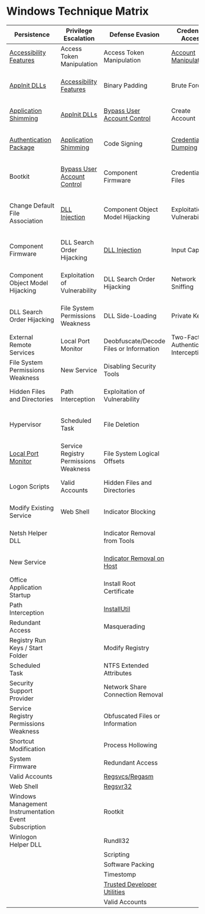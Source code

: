 # Windows Technique Matrix

| ﻿Persistence                                           | Privilege Escalation                  | Defense Evasion                         | Credential Access                      | Discovery                              | Lateral Movement                    | Execution                          | Collection                     | Exfiltration                                  | Command and Control                     |
|-------------------------------------------------------|---------------------------------------|-----------------------------------------|----------------------------------------|----------------------------------------|-------------------------------------|------------------------------------|--------------------------------|-----------------------------------------------|-----------------------------------------|
| [Accessibility Features](windows/03_persistence/accessibility_features/variants/accessibility_features.md)                                | Access Token Manipulation             | Access Token Manipulation               | [Account Manipulation](credential_access/account_manipulation)                   | [Account Discovery](discovery/users_groups_enumeration.md)                      | Application Deployment Software     | [Application Shimming](persistence/appcompat_shim_databases.md)               | Audio Capture                  | Automated Exfiltration                        | Commonly Used Port                      |
| [AppInit DLLs](persistence/appinit_dlls.md)                                          | [Accessibility Features](persistence/accessibility_features.md)                | Binary Padding                          | Brute Force                            | Application Window Discovery           | Exploitation of Vulnerability       | Command-Line Interface             |Automated Collection           | Data Compressed                               | Communication Through Removable Media   |
| [Application Shimming](persistence/appcompat_shim_databases.md)                                  | [AppInit DLLs](persistence/appinit_dlls.md)                           | [Bypass User Account Control](privilege_escalation/bypass_user_account_control)             | Create Account                         | File and Directory Discovery           | Logon Scripts                       | Execution through API              | Clipboard Data                 | Data Encrypted                                | Connection Proxy                        |
| [Authentication Package](persistence/authentication_package.md)                                | [Application Shimming](persistence/appcompat_shim_databases.md)                  | Code Signing                            | [Credential Dumping](credential_access/credential_dumping)                     | Network Service Scanning               | [Pass the Hash](lateral_movement/pass_the_hash)                       | Execution through Module Load      | Data Staged                    | Data Transfer Size Limits                     | Custom Command and Control Protocol     |
| Bootkit                                               | [Bypass User Account Control](privilege_escalation/bypass_user_account_control)           | Component Firmware                      | Credentials in Files                   | [Network Share Discovery](discovery/remote_dir_share_enumeration.md)                | Pass the Ticket                     | Graphical User Interface           | Data from Local System         | Exfiltration Over Alternative Protocol        | Custom Cryptographic Protocol           |
| Change Default File Association                       | [DLL Injection](privilege_escalation/dll_injection/dllinjection_via_loadlibrary.md)                         | Component Object Model Hijacking       | Exploitation of Vulnerability          | Peripheral Device Discovery            | [Remote Desktop Protocol](lateral_movement/remote_desktop_logon.md)             | [InstallUtil](defense_evasion/bypass_whitelisting_installutil.md)                        | Data from Network Shared Drive | Exfiltration Over Command and Control Channel | Data Encoding                           |
| Component Firmware                                    | DLL Search Order Hijacking            | [DLL Injection](privilege_escalation/dll_injection/dllinjection_via_loadlibrary.md)                           | Input Capture                          | Permission Groups Discovery            | [Remote File Copy](lateral_movement/remote_file_copy.md)                    | PowerShell                         | Data from Removable Media      | Exfiltration Over Other Network Medium        | Data Obfuscation                        |
| Component Object Model Hijacking                      | Exploitation of Vulnerability         | DLL Search Order Hijacking              | Network Sniffing                       | Process Discovery                      | Remote Services                     | Process Hollowing                  | Email Collection               | Exfiltration Over Physical Medium             | Fallback Channels                       |
| DLL Search Order Hijacking                            | File System Permissions Weakness      | DLL Side-Loading                        | Private Keys                           | Query Registry                         | Replication Through Removable Media | [Regsvcs/Regasm](defense_evasion/bypass_whitelisting_regsvcs_regasm.md)                     | Input Capture                  | Scheduled Transfer                            | Multi-Stage Channels                    |
| External Remote Services                              | Local Port Monitor                    | Deobfuscate/Decode Files or Information | Two-Factor Authentication Interception | Remote System Discovery                | Shared Webroot                      | [Regsvr32](defense_evasion/bypass_whitelisting_regsvr32.md)                           | Screen Capture                 |                                               | Multiband Communication                 |
| File System Permissions Weakness                      | New Service                           | Disabling Security Tools                |                                        | Security Software Discovery            | Taint Shared Content                | Rundll32                           | Video Capture                  |                                               | Multilayer Encryption                   |
| Hidden Files and Directories                          | Path Interception                     | Exploitation of Vulnerability           |                                        | System Information Discovery           | Third-party Software                | Scheduled Task                     |                                |                                               | [Remote File Copy](lateral_movement/remote_file_copy.md)                        |
| Hypervisor                                            | Scheduled Task                        | File Deletion                           |                                        | System Network Configuration Discovery | Windows Admin Shares                | Scripting                          |                                |                                               | Standard Application Layer Protocol     |
| [Local Port Monitor](persistence/local_port_monitor.md)                                    | Service Registry Permissions Weakness | File System Logical Offsets             |                                        | System Network Connections Discovery   | [Windows Remote Management](lateral_movement/windows_remote_management)           | Service Execution                  |                                |                                               | Standard Cryptographic Protocol         |
| Logon Scripts                                         | Valid Accounts                        | Hidden Files and Directories            |                                        | System Owner/User Discovery            |                                     | Third-party Software               |                                |                                               | Standard Non-Application Layer Protocol |
| Modify Existing Service                               | Web Shell                             | Indicator Blocking                      |                                        | System Service Discovery               |                                     | [Trusted Developer Utilities](defense_evasion/trusted_developer_utilities)        |                                |                                               | Uncommonly Used Port                    |
| Netsh Helper DLL                                      |                                       | Indicator Removal from Tools            |                                        | System Time Discovery                  |                                     | [Windows Management Instrumentation](lateral_movement/windows_management_instrumentation) |                                |                                               | Web Service                             |
| New Service                                           |                                       | [Indicator Removal on Host](defense_evasion/indicator_removal_on_host.md)               |                                        |                                        |                                     | [Windows Remote Management](lateral_movement/windows_remote_management)          |                                |                                               |                                         |
| Office Application Startup                            |                                       | Install Root Certificate                |                                        |                                        |                                     |                                     |                                |                                               |                                         |
| Path Interception                                     |                                       | [InstallUtil](defense_evasion/bypass_whitelisting_installutil.md)                             |                                        |                                        |                                     |                                    |                                |                                               |                                         |
| Redundant Access                                      |                                       | Masquerading                            |                                        |                                        |                                     |                                    |                                |                                               |                                         |
| Registry Run Keys / Start Folder                      |                                       | Modify Registry                         |                                        |                                        |                                     |                                    |                                |                                               |                                         |
| Scheduled Task                                        |                                       | NTFS Extended Attributes                |                                        |                                        |                                     |                                    |                                |                                               |                                         |
| Security Support Provider                             |                                       | Network Share Connection Removal        |                                        |                                        |                                     |                                    |                                |                                               |                                         |
| Service Registry Permissions Weakness                 |                                       | Obfuscated Files or Information         |                                        |                                        |                                     |                                    |                                |                                               |                                         |
| Shortcut Modification                                 |                                       | Process Hollowing                       |                                        |                                        |                                     |                                    |                                |                                               |                                         |
| System Firmware                                       |                                       | Redundant Access                        |                                        |                                        |                                     |                                    |                                |                                               |                                         |
| Valid Accounts                                        |                                       | [Regsvcs/Regasm](defense_evasion/bypass_whitelisting_regsvcs_regasm.md)                          |                                        |                                        |                                     |                                    |                                |                                               |                                         |
| Web Shell                                             |                                       | [Regsvr32](defense_evasion/bypass_whitelisting_regsvr32.md)                                |                                        |                                        |                                     |                                    |                                |                                               |                                         |
| Windows Management Instrumentation Event Subscription |                                       | Rootkit                                 |                                        |                                        |                                     |                                    |                                |                                               |                                         |
| Winlogon Helper DLL                                   |                                       | Rundll32                                |                                        |                                        |                                     |                                    |                                |                                               |                                         |
|                                                       |                                       | Scripting                               |                                        |                                        |                                     |                                    |                                |                                               |                                         |
|                                                       |                                       | Software Packing                        |                                        |                                        |                                     |                                    |                                |                                               |                                         |
|                                                       |                                       | Timestomp                               |                                        |                                        |                                     |                                    |                                |                                               |                                         |
|                                                       |                                       | [Trusted Developer Utilities](defense_evasion/trusted_developer_utilities)             |                                        |                                        |                                     |                                    |                                |                                               |                                         |
|                                                       |                                       | Valid Accounts                          |                                        |                                        |                                     |                                    |                                |                                               |                                         |
